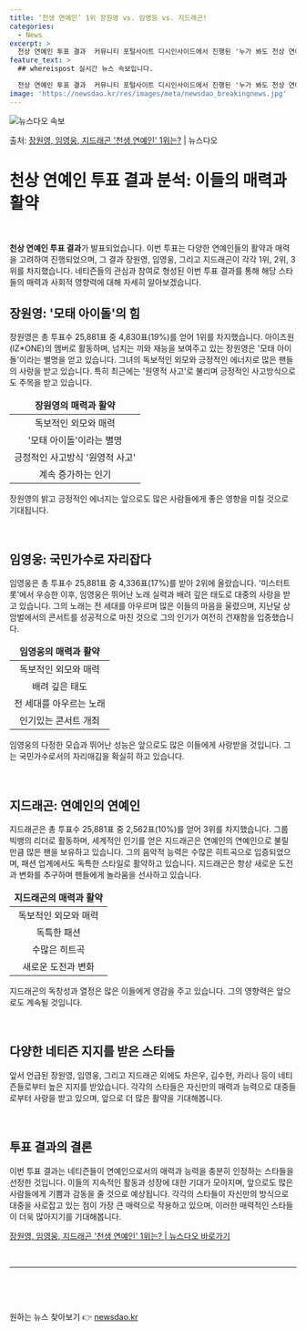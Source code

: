 ```yaml
---
title: ‘천생 연예인’ 1위 장원영 vs. 임영웅 vs. 지드래곤!
categories:
  - News
excerpt: >
  천상 연예인 투표 결과  커뮤니티 포털사이트 디시인사이드에서 진행된 '누가 봐도 천상 연예인' 투표 결과가 …
feature_text: >
  ## whereispost 실시간 뉴스 속보입니다.

  천상 연예인 투표 결과  커뮤니티 포털사이트 디시인사이드에서 진행된 '누가 봐도 천상 연예인' 투표 결과가 …
image: 'https://newsdao.kr/res/images/meta/newsdao_breakingnews.jpg'
---
```


![뉴스다오 속보](https://newsdao.kr/res/images/meta/newsdao_breakingnews.jpg)

<p>출처: <a href="https://newsdao.kr/4398" rel="dofollow">장원영, 임영웅, 지드래곤 '천생 연예인' 1위는?</a> | 뉴스다오</p>

<h1>천상 연예인 투표 결과 분석: 이들의 매력과 활약</h1>
<p data-ke-size="size16">&nbsp;</p>
<p><b>천상 연예인 투표 결과</b>가 발표되었습니다. 이번 투표는 다양한 연예인들의 활약과 매력을 고려하여 진행되었으며, 그 결과 장원영, 임영웅, 그리고 지드래곤이 각각 1위, 2위, 3위를 차지했습니다. 네티즌들의 관심과 참여로 형성된 이번 투표 결과를 통해 해당 스타들의 매력과 사회적 영향력에 대해 자세히 알아보겠습니다.</p>
<h2 data-ke-size="size26">장원영: '모태 아이돌'의 힘</h2>
<p>장원영은 총 투표수 25,881표 중 4,830표(19%)를 얻어 1위를 차지했습니다. 아이즈원(IZ*ONE)의 멤버로 활동하며, 넘치는 끼와 재능을 보여주고 있는 장원영은 '모태 아이돌'이라는 별명을 얻고 있습니다. 그녀의 독보적인 외모와 긍정적인 에너지로 많은 팬들의 사랑을 받고 있습니다. 특히 최근에는 '원영적 사고'로 불리며 긍정적인 사고방식으로도 주목을 받고 있습니다.</p>
<table>
<thead>
<tr>
<td style="text-align: center; height: 17px;"><b>장원영의 매력과 활약</b></td>
</tr>
</thead>
<tbody>
<tr>
<td style="text-align: center; height: 17px;">독보적인 외모와 매력</td>
</tr>
<tr>
<td style="text-align: center; height: 17px;">'모태 아이돌'이라는 별명</td>
</tr>
<tr>
<td style="text-align: center; height: 17px;">긍정적인 사고방식 '원영적 사고'</td>
</tr>
<tr>
<td style="text-align: center; height: 17px;">계속 증가하는 인기</td>
</tr>
</tbody>
</table>
<p>장원영의 밝고 긍정적인 에너지는 앞으로도 많은 사람들에게 좋은 영향을 미칠 것으로 기대됩니다.</p>
<p data-ke-size="size16">&nbsp;</p>
<h2 data-ke-size="size26">임영웅: 국민가수로 자리잡다</h2>
<p>임영웅은 총 투표수 25,881표 중 4,336표(17%)를 받아 2위에 올랐습니다. '미스터트롯'에서 우승한 이후, 임영웅은 뛰어난 노래 실력과 배려 깊은 태도로 대중의 사랑을 받고 있습니다. 그의 노래는 전 세대를 아우르며 많은 이들의 마음을 울렸으며, 지난달 상암벌에서의 콘서트를 성공적으로 마친 것으로 그의 인기가 여전히 건재함을 입증했습니다.</p>
<table>
<thead>
<tr>
<td style="text-align: center; height: 17px;"><b>임영웅의 매력과 활약</b></td>
</tr>
</thead>
<tbody>
<tr>
<td style="text-align: center; height: 17px;">독보적인 외모와 매력</td>
</tr>
<tr>
<td style="text-align: center; height: 17px;">배려 깊은 태도</td>
</tr>
<tr>
<td style="text-align: center; height: 17px;">전 세대를 아우르는 노래</td>
</tr>
<tr>
<td style="text-align: center; height: 17px;">인기있는 콘서트 개최</td>
</tr>
</tbody>
</table>
<p>임영웅의 다정한 모습과 뛰어난 성능은 앞으로도 많은 이들에게 사랑받을 것입니다. 그는 국민가수로서의 자리매김을 확실히 하고 있습니다.</p>
<p data-ke-size="size16">&nbsp;</p>
<h2 data-ke-size="size26">지드래곤: 연예인의 연예인</h2>
<p>지드래곤은 총 투표수 25,881표 중 2,562표(10%)를 얻어 3위를 차지했습니다. 그룹 빅뱅의 리더로 활동하며, 세계적인 인기를 얻은 지드래곤은 연예인의 연예인으로 불릴 만큼 많은 팬을 보유하고 있습니다. 그의 음악적 능력은 수많은 히트곡으로 입증되었으며, 패션 업계에서도 독특한 스타일로 활약하고 있습니다. 지드래곤은 항상 새로운 도전과 변화를 추구하며 팬들에게 놀라움을 선사하고 있습니다.</p>
<table>
<thead>
<tr>
<td style="text-align: center; height: 17px;"><b>지드래곤의 매력과 활약</b></td>
</tr>
</thead>
<tbody>
<tr>
<td style="text-align: center; height: 17px;">독보적인 외모와 매력</td>
</tr>
<tr>
<td style="text-align: center; height: 17px;">독특한 패션</td>
</tr>
<tr>
<td style="text-align: center; height: 17px;">수많은 히트곡</td>
</tr>
<tr>
<td style="text-align: center; height: 17px;">새로운 도전과 변화</td>
</tr>
</tbody>
</table>
<p>지드래곤의 독창성과 열정은 많은 이들에게 영감을 주고 있습니다. 그의 영향력은 앞으로도 계속될 것입니다.</p>
<p data-ke-size="size16">&nbsp;</p>
<h2 data-ke-size="size26">다양한 네티즌 지지를 받은 스타들</h2>
<p>앞서 언급된 장원영, 임영웅, 그리고 지드래곤 외에도 차은우, 김수현, 카리나 등이 네티즌들로부터 높은 지지를 받았습니다. 각각의 스타들은 자신만의 매력과 능력으로 대중들로부터 사랑을 받고 있으며, 앞으로 더 많은 활약을 기대해봅니다.</p>
<p data-ke-size="size16">&nbsp;</p>
<h2 data-ke-size="size26">투표 결과의 결론</h2>
<p>이번 투표 결과는 네티즌들이 연예인으로서의 매력과 능력을 충분히 인정하는 스타들을 선정한 것입니다. 이들의 지속적인 활동과 성장에 대한 기대가 모아지며, 앞으로도 많은 사람들에게 기쁨과 감동을 줄 것으로 예상됩니다. 각각의 스타들이 자신만의 방식으로 대중을 사로잡고 있는 점이 가장 큰 매력으로 작용하고 있으며, 이러한 매력적인 스타들이 더욱 많아지기를 기대해봅니다.</p>
<p><a href="https://newsdao.kr/4398">장원영, 임영웅, 지드래곤 '천생 연예인' 1위는? | 뉴스다오 바로가기</a></p>
<p data-ke-size="size16">&nbsp;</p>
<hr>
<p data-ke-size="size16">&nbsp;</p>
<p data-ke-size="size16">&nbsp;</p> 

원하는 뉴스 찾아보기 👉 <a href="https://newsdao.kr" rel="dofollow">newsdao.kr</a>


